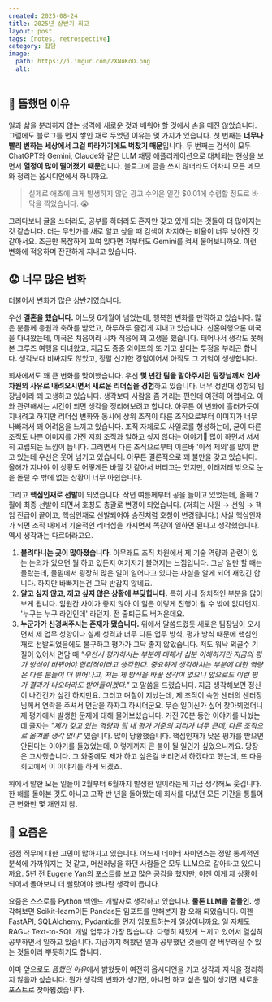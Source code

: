 ```yaml
---
created: 2025-08-24
title: 2025년 상반기 회고
layout: post
tags: [notes, retrospective]
category: 잡담
image:
  path: https://i.imgur.com/2XNuKoD.png
  alt: 
---
```


## 📰 뜸했던 이유

일과 삶을 분리하지 않는 성격에 새로운 것과 배워야 할 것에서 손을 떼진 않았습니다. 그럼에도 블로그를 먼지 쌓인 채로 두었던 이유는 몇 가지가 있습니다. 첫 번째는 **너무나 빨리 변하는 세상에서 그걸 따라가기에도 벅찼기 때문**입니다. 두 번째는 검색이 모두 ChatGPT와 Gemini, Claude와 같은 LLM 채팅 애플리케이션으로 대체되는 현상을 보면서 **열정이 많이 떨어졌기 때문**입니다. 블로그에 글을 쓰지 않더라도 어차피 모든 메모와 정리는 옵시디언에서 하니까요.

> 실제로 애초에 크게 발생하지 않던 광고 수익은 일간 $0.01에 수렴할 정도로 바닥을 찍었습니다. 😭

그러다보니 글을 쓰더라도, 공부를 하더라도 혼자만 갖고 있게 되는 것들이 더 많아지는 것 같습니다. 더는 무언가를 새로 알고 싶을 때 검색이 차지하는 비율이 너무 낮아진 것 같아서요. 조금만 복잡하게 꼬여 있다면 저부터도 Gemini를 켜서 물어보니까요. 이런 변화에 적응하며 잔잔하게 지내고 있습니다.

## 😟 너무 많은 변화

더불어서 변화가 많은 상반기였습니다. 

우선 **결혼을 했습니다.** 어느덧 6개월이 넘었는데, 행복한 변화를 만끽하고 있습니다. 많은 분들께 응원과 축하를 받았고, 하루하루 즐겁게 지내고 있습니다. 신혼여행으론 미국을 다녀왔는데, 미국은 처음이라 시차 적응에 꽤 고생을 했습니다. 태어나서 생각도 못해본 크루즈 여행을 다녀왔고, 지금도 종종 와이프와 또 가고 싶다는 투정을 부리곤 합니다. 생각보다 비싸지도 않았고, 정말 신기한 경험이어서 아직도 그 기억이 생생합니다.

회사에서도 꽤 큰 변화를 맞이했습니다. 우선 **몇 년간 팀을 맡아주시던 팀장님께서 인사 차원의 사유로 내려오시면서 새로운 리더십을 경험**하고 있습니다. 너무 정반대 성향의 팀장님이라 꽤 고생하고 있습니다. 생각보다 사람을 좀 가리는 편인데 여전히 어렵네요. 이와 관련해서는 시간이 되면 생각을 정리해보려고 합니다. 아무튼 이 변화에 흘러가듯이 지내려고 하지만 리더십 변화와 동시에 상위 조직이 다른 조직으로부터 이미지가 너무 나빠져서 꽤 어려움을 느끼고 있습니다. 조직 자체로도 사일로를 형성하는데, 굳이 다른 조직도 나쁜 이미지를 가진 저희 조직과 일하고 싶지 않다는 이야기 많이 하면서 서서히 고립되는 느낌이 듭니다. 그러면서 다른 조직으로부터 이른바 '이적 제의'를 많이 받고 있는데 우선은 웃어 넘기고 있습니다. 아무튼 결론적으로 꽤 불만을 갖고 있습니다. 올해가 지나야 이 상황도 어떻게든 바뀔 것 같아서 버티고는 있지만, 이래저래 밖으로 눈을 돌릴 수 밖에 없는 상황이 너무 아쉽습니다.

그리고 **핵심인재로 선발**이 되었습니다. 작년 여름께부터 공을 들이고 있었는데, 올해 2월에 최종 선발이 되면서 호칭도 총괄로 변경이 되었습니다. (저희는 사원 → 선임 → 책임 진급이 끝이고, 핵심인재로 선발되어야 승진처럼 호칭이 변경됩니다.) 사실 핵심인재가 되면 조직 내에서 기술적인 리더십을 가지면서 똑같이 일하면 된다고 생각했습니다. 역시 생각과는 다르더라고요. 

1. **불려다니는 곳이 많아졌습니다.** 아무래도 조직 차원에서 제 기술 역량과 관련이 있는 논의가 있으면 뭘 하고 있든지 여기저기 불려지는 느낌입니다. 그냥 일만 할 때는 몰랐는데, 물밑에서 굉장히 많은 일이 일어나고 있다는 사실을 알게 되어 재밌긴 합니다. 하지만 바빠지는건 그닥 반갑지 않네요.
2. **알고 싶지 않고, 끼고 싶지 않은 상황에 부딪힙니다.** 특히 사내 정치적인 부분을 많이 보게 됩니다. 임원간 사이가 좋지 않아 이 일은 이렇게 진행이 될 수 밖에 없다던지. '누구는 누구 라인인데' 라던지. 전 출퇴근도 버거운데요.
3. **누군가가 신경써주시는 존재가 됐습니다.** 위에서 말씀드렸듯 새로운 팀장님이 오시면서 제 업무 성향이나 실제 성격과 너무 다른 업무 방식, 평가 방식 때문에 핵심인재로 선발되었음에도 불구하고 평가가 그닥 좋지 않았습니다. 저도 워낙 외골수 기질이 있어서 면담 때 *"우선시 평가하시는 부분에 대해서 십분 이해하지만 지금의 평가 방식이 바뀌어야 합리적이라고 생각한다. 중요하게 생각하시는 부분에 대한 역량은 다른 분들이 더 뛰어나고, 저는 제 방식을 바꿀 생각이 없으니 앞으로도 이런 평가 결과가 나오더라도 받아들이겠다."* 고 말씀을 드렸습니다. 지금 생각해보면 정신이 나간건가 싶긴 하지만요. 그러고 며칠이 지났는데, 제 조직이 속한 센터의 센터장님께서 연락을 주셔서 면담을 하자고 하시더군요. 무슨 일이신가 싶어 찾아뵈었더니 제 평가에서 발생한 문제에 대해 물어보셨습니다. 거진 70분 동안 이야기를 나눴는데 골자는 *"제가 갖고 있는 역량과 팀 내 평가 기준의 괴리가 너무 큰데, 다른 조직으로 옮겨볼 생각 없냐"* 였습니다. 많이 당황했습니다. 핵심인재가 낮은 평가를 받으면 안된다는 이야기를 들었었는데, 이렇게까지 큰 불이 될 일인가 싶었으니까요. 당장은 고사했습니다. 그 와중에도 제가 하고 싶은걸 버티면서 하겠다고 했는데, 또 다음 회고에서 이 이야기를 하게 되겠죠.

위에서 말한 모든 일들이 2월부터 6월까지 발생한 일이라는게 지금 생각해도 웃깁니다. 한 해를 돌아본 것도 아니고 고작 반 년을 돌아봤는데 회사를 다녔던 모든 기간을 통틀어 큰 변화만 몇 개인지 참. 

## 📖 요즘은

점점 직무에 대한 고민이 많아지고 있습니다. 어느새 데이터 사이언스는 정말 통계적인 분석에 가까워지는 것 같고, 머신러닝을 하던 사람들은 모두 LLM으로 갈아타고 있으니까요. 5년 전 [Eugene Yan의 포스트](https://eugeneyan.com/writing/end-to-end-data-science/)를 보고 많은 공감을 했지만, 이젠 이게 제 상황이 되어서 돌아보니 더 빨랐어야 했나란 생각이 듭니다.

요즘은 스스로를 Python 백엔드 개발자로 생각하고 있습니다. **물론 LLM을 곁들인.** 생각해보면 Scikit-learn이든 Pandas든 임포트를 안해본지 참 오래 되었습니다. 이젠 FastAPI, SQLAlchemy, Pydantic를 먼저 임포트하는게 일상이니까요. 일 자체도 RAG나 Text-to-SQL 개발 업무가 가장 많습니다. 다행히 재밌게 느끼고 있어서 열심히 공부하면서 일하고 있습니다. 지금까지 해왔던 일과 공부했던 것들이 잘 버무러질 수 있는 것들이라 뿌듯하기도 합니다. 

아마 앞으로도 *뜸했던 이유*에서 밝혔듯이 여전히 옵시디언을 키고 생각과 지식을 정리하지 않을까 싶습니다. 뭔가 생각의 변화가 생기면, 아니면 하고 싶은 말이 생기면 새로운 포스트로 찾아뵙겠습니다.
